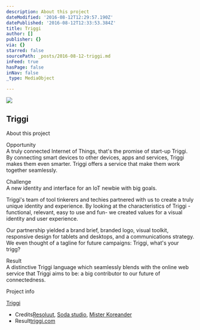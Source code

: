 ```yaml
---
description: About this project
dateModified: '2016-08-12T12:29:57.190Z'
datePublished: '2016-08-12T12:33:53.384Z'
title: Triggi
author: []
publisher: {}
via: {}
starred: false
sourcePath: _posts/2016-08-12-triggi.md
inFeed: true
hasPage: false
inNav: false
_type: MediaObject

---
```

![](https://the-grid-user-content.s3-us-west-2.amazonaws.com/bbcfd2c1-4490-4ef1-a50e-995e998dcabb.png)

## Triggi

About this project

Opportunity  
A truly connected Internet of Things, that's the promise of start-up Triggi. By connecting smart devices to other devices, apps and services, Triggi makes them even smarter. Triggi offers a service that make them work together seamlessly.

Challenge  
A new identity and interface for an IoT newbie with big goals.

Triggi's team of tool tinkerers and techies partnered with us to create a truly unique identity and experience. By looking at the characteristics of Triggi -functional, relevant, easy to use and fun- we created values for a visual identity and user experience.

Our partnership yielded a brand brief, branded logo, visual toolkit, responsive design for tablets and desktops, and a communications strategy. We even thought of a tagline for future campaigns: Triggi, what's your trigg?

Result  
A distinctive Triggi language which seamlessly blends with the online web service that Triggi aims to be: a big contributor to our future of connectedness.

Project info

[Triggi][0]

* Credits[Resoluut][1], [Soda studio][2], [Mister Koreander][3]
* Result[triggi.com][4]

[0]: https://triggi.com/
[1]: http://www.resoluut.com/
[2]: http://www.sodastudio.nl/
[3]: http://www.mrkoreander.nl/
[4]: http://www.triggi.com/